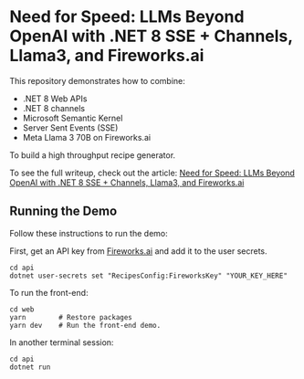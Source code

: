 # Need for Speed: LLMs Beyond OpenAI with .NET 8 SSE + Channels, Llama3, and Fireworks.ai

This repository demonstrates how to combine:

- .NET 8 Web APIs
- .NET 8 channels
- Microsoft Semantic Kernel
- Server Sent Events (SSE)
- Meta Llama 3 70B on Fireworks.ai

To build a high throughput recipe generator.

To see the full writeup, check out the article: [Need for Speed: LLMs Beyond OpenAI with .NET 8 SSE + Channels, Llama3, and Fireworks.ai](https://chrlschn.dev/blog/2024/05/need-for-speed-llms-beyond-openai-w-dotnet-sse-channels-llama3-fireworks-ai)

## Running the Demo

Follow these instructions to run the demo:

First, get an API key from [Fireworks.ai](https://fireworks.ai) and add it to the user secrets.

```shell
cd api
dotnet user-secrets set "RecipesConfig:FireworksKey" "YOUR_KEY_HERE"
```

To run the front-end:

```shell
cd web
yarn        # Restore packages
yarn dev    # Run the front-end demo.
```

In another terminal session:

```shell
cd api
dotnet run
```

